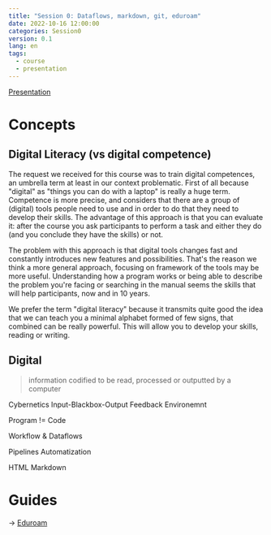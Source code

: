 ```yaml
---
title: "Session 0: Dataflows, markdown, git, eduroam"
date: 2022-10-16 12:00:00
categories: Session0
version: 0.1
lang: en
tags:
  - course
  - presentation
---
```

[Presentation](https://victor-fancelli-capdevila.github.io/display_presentations/abc_dl/S00/#/dataflows-markdown-git-eduroam)

# Concepts
## Digital Literacy (vs digital competence)
The request we received for this course was to train digital competences, an umbrella term at least in our context problematic. First of all because "digital" as "things you can do with a laptop" is really a huge term. Competence is more precise, and considers that there are a group of (digital) tools people need to use and in order to do that they need to develop their skills. The advantage of this approach is that you can evaluate it: after the course you ask participants to perform a task and either they do (and you conclude they have the skills) or not.

The problem with this approach is that digital tools changes fast and constantly introduces new features and possibilities. That's the reason we think a more general approach, focusing on framework of the tools may be more useful. Understanding how a program works or being able to describe the problem you're facing or searching in the manual seems the skills that will help participants, now and in 10 years.

We prefer the term "digital literacy" because it transmits quite good the idea that we can teach you a minimal alphabet formed of few signs, that combined can be really powerful. This will allow you to develop your skills, reading or writing.





## Digital
> information codified to be read, processed or outputted by a computer


Cybernetics
Input-Blackbox-Output
Feedback
Environemnt

Program != Code

Workflow & Dataflows

Pipelines
Automatization

HTML
Markdown


# Guides
→ [Eduroam]({{site.baseurl}}docs/eduroam)

